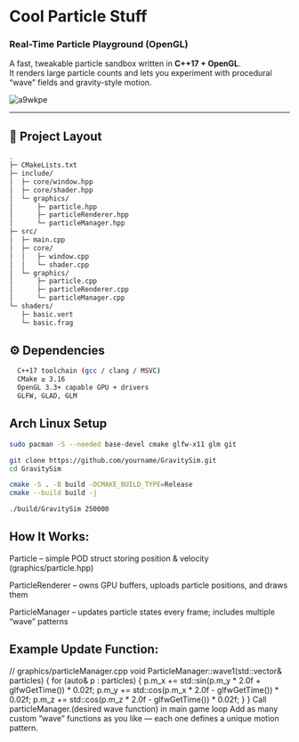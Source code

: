 # Cool Particle Stuff
### Real-Time Particle Playground (OpenGL)

A fast, tweakable particle sandbox written in **C++17 + OpenGL**.  
It renders large particle counts and lets you experiment with procedural “wave” fields and gravity-style motion.

![a9wkpe](https://github.com/user-attachments/assets/3489a8b1-3fd5-4516-9d66-21409d4e9633)

---

## 🧱 Project Layout
```bash
.
├─ CMakeLists.txt
├─ include/
│  ├─ core/window.hpp
│  ├─ core/shader.hpp
│  └─ graphics/
│      ├─ particle.hpp
│      ├─ particleRenderer.hpp
│      └─ particleManager.hpp
├─ src/
│  ├─ main.cpp
│  ├─ core/
│  │   ├─ window.cpp
│  │   └─ shader.cpp
│  └─ graphics/
│      ├─ particle.cpp
│      ├─ particleRenderer.cpp
│      └─ particleManager.cpp
└─ shaders/
   ├─ basic.vert
   └─ basic.frag
```
## ⚙️ Dependencies
```bash
  C++17 toolchain (gcc / clang / MSVC)
  CMake ≥ 3.16
  OpenGL 3.3+ capable GPU + drivers
  GLFW, GLAD, GLM
```
## Arch Linux Setup
```bash
sudo pacman -S --needed base-devel cmake glfw-x11 glm git

git clone https://github.com/yourname/GravitySim.git
cd GravitySim

cmake -S . -B build -DCMAKE_BUILD_TYPE=Release
cmake --build build -j

./build/GravitySim 250000
```
## How It Works:
  Particle – simple POD struct storing position & velocity (graphics/particle.hpp)
  
  ParticleRenderer – owns GPU buffers, uploads particle positions, and draws them
  
  ParticleManager – updates particle states every frame; includes multiple “wave” patterns

## Example Update Function:
// graphics/particleManager.cpp
void ParticleManager::wave1(std::vector<Particle>& particles) {
    for (auto& p : particles) {
        p.m_x += std::sin(p.m_y * 2.0f + glfwGetTime()) * 0.02f;
        p.m_y += std::cos(p.m_x * 2.0f - glfwGetTime()) * 0.02f;
        p.m_z += std::cos(p.m_z * 2.0f - glfwGetTime()) * 0.02f;
    }
}
Call particleManager.(desired wave function) in main game loop
Add as many custom “wave” functions as you like — each one defines a unique motion pattern.
